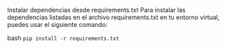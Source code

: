 Instalar dependencias desde requirements.txt
Para instalar las dependencias listadas en el archivo requirements.txt en tu entorno virtual, puedes usar el siguiente comando:

bash
`pip install -r requirements.txt`
